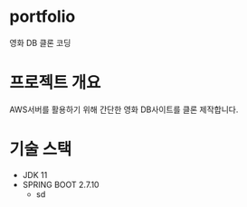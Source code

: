 # portfolio
영화 DB 클론 코딩

# 프로젝트 개요
AWS서버를 활용하기 위해 간단한 영화 DB사이트를 클론 제작합니다.

# 기술 스택
- JDK 11
- SPRING BOOT 2.7.10
  - sd
